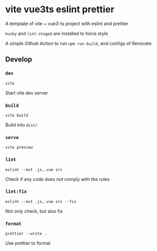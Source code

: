 # vite vue3ts eslint prettier

A template of vite + vue3-ts project with eslint and prettier

`husky` and `lint-staged` are installed to force style

A simple Github Action to run `npm run build`, and configs of Renovate

## Develop

### `dev`

`vite`

Start vite dev server

### `build`

`vite build`

Build into `dist/`

### `serve`

`vite preview`

### `lint`

`eslint --ext .js,.vue src`

Check if any code does not comply with the rules

### `lint:fix`

`eslint --ext .js,.vue src --fix`

Not only check, but also fix

### `format`

`prettier --write .`

Use prettier to format
